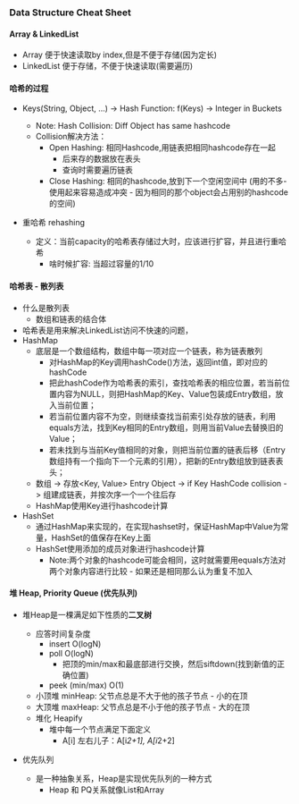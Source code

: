 ### Data Structure Cheat Sheet

#### Array & LinkedList
- Array 便于快速读取by index,但是不便于存储(因为定长)
- LinkedList 便于存储，不便于快速读取(需要遍历)

#### 哈希的过程

- Keys(String, Object, ...) -> Hash Function: f(Keys) -> Integer in Buckets
    - Note: Hash Collision: Diff Object has same hashcode
    - Collision解决方法：
        - Open Hashing: 相同Hashcode,用链表把相同hashcode存在一起
            - 后来存的数据放在表头
            - 查询时需要遍历链表
        - Close Hashing: 相同的hashcode,放到下一个空闲空间中 (用的不多-使用起来容易造成冲突 - 因为相同的那个object会占用别的hashcode的空间)

- 重哈希 rehashing
    - 定义：当前capacity的哈希表存储过大时，应该进行扩容，并且进行重哈希
        - 啥时候扩容: 当超过容量的1/10

#### 哈希表 - 散列表
- 什么是散列表
    - 数组和链表的结合体
- 哈希表是用来解决LinkedList访问不快速的问题，
- HashMap
    - 底层是一个数组结构，数组中每一项对应一个链表，称为链表散列
        - 对HashMap的Key调用hashCode()方法，返回int值，即对应的hashCode
        - 把此hashCode作为哈希表的索引，查找哈希表的相应位置，若当前位置内容为NULL，则把HashMap的Key、Value包装成Entry数组，放入当前位置；
        - 若当前位置内容不为空，则继续查找当前索引处存放的链表，利用equals方法，找到Key相同的Entry数组，则用当前Value去替换旧的Value；
        - 若未找到与当前Key值相同的对象，则把当前位置的链表后移（Entry数组持有一个指向下一个元素的引用），把新的Entry数组放到链表表头；
    - 数组 -> 存放<Key, Value> Entry Object -> if Key HashCode collision -> 组建成链表，并按次序一个一个往后存
    - HashMap使用Key进行hashcode计算 
- HashSet
    - 通过HashMap来实现的，在实现hashset时，保证HashMap中Value为常量，HashSet的值保存在Key上面
    - HashSet使用添加的成员对象进行hashcode计算
        - Note:两个对象的hashcode可能会相同，这时就需要用equals方法对两个对象内容进行比较 - 如果还是相同那么认为重复不加入

#### 堆 Heap, Priority Queue (优先队列)
- 堆Heap是一棵满足如下性质的**二叉树**
    - 应答时间复杂度
        - insert O(logN)
        - poll O(logN)
            - 把顶的min/max和最底部进行交换，然后siftdown(找到新值的正确位置)
        - peek (min/max) O(1)
    - 小顶堆 minHeap: 父节点总是不大于他的孩子节点 - 小的在顶
    - 大顶堆 maxHeap: 父节点总是不小于他的孩子节点 - 大的在顶
    - 堆化 Heapify
        - 堆中每一个节点满足下面定义
            - A[i] 左右儿子：A[i*2+1], A[i*2+2]
    
- 优先队列 
    - 是一种抽象关系，Heap是实现优先队列的一种方式
        - Heap 和 PQ关系就像List和Array
        